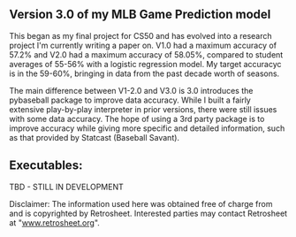 Version 3.0 of my MLB Game Prediction model
------------------------------------

This began as my final project for CS50 and has evolved into a research project I'm currently writing a paper on.
V1.0 had a maximum accuracy of 57.2% and V2.0 had a maximum accuracy of 58.05%, compared to student averages of 55-56% with a logistic regression model.
My target accuracyc is in the 59-60%, bringing in data from the past decade worth of seasons.

The main difference between V1-2.0 and V3.0 is 3.0 introduces the pybaseball package to improve data accuracy.
While I built a fairly extensive play-by-play interpreter in prior versions, there were still issues with some data accuracy. The hope of using a 3rd party package is to improve accuracy while giving more specific and detailed information, such as that provided by Statcast (Baseball Savant).

Executables:
------------------------------------
TBD - STILL IN DEVELOPMENT




Disclaimer:
 The information used here was obtained free of
 charge from and is copyrighted by Retrosheet.  Interested
 parties may contact Retrosheet at "www.retrosheet.org".
